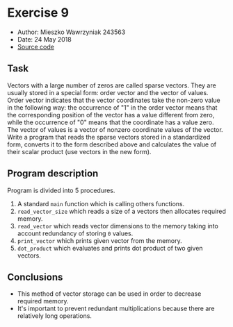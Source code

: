 # Exercise 9
- Author: Mieszko Wawrzyniak 243563
- Date: 24 May 2018
- [Source code](https://raw.githubusercontent.com/kaaboaye/ComputerArchitectureAndOrganization/master/Lab9/main.asm)

## Task
  Vectors with a large number of zeros are called sparse vectors. They are
  usually stored in a special form: order vector and the vector of values.
  Order vector indicates that the vector coordinates take the non-zero value
  in the following way: the occurrence of "1" in the order vector means that
  the corresponding position of the vector has a value different from zero,
  while the occurrence of "0" means that the coordinate has a value zero. The
  vector of values is a vector of nonzero coordinate values of the vector.
  Write a program that reads the sparse vectors stored in a standardized form,
  converts it to the form described above and calculates the value of their
  scalar product (use vectors in the new form).

## Program description
  Program is divided into 5 procedures.
  1. A standard `main` function which is calling others functions.
  2. `read_vector_size` which reads a size of a vectors then allocates
    required memory.
  3. `read_vector` which reads vector dimensions to the memory taking into
    account redundancy of storing `0` values.
  4. `print_vector` which prints given vector from the memory.
  5. `dot_product` which evaluates and prints dot product of two given
    vectors.

## Conclusions
  - This method of vector storage can be used in order to decrease required
    memory.
  - It's important to prevent redundant multiplications because there are
    relatively long operations.
